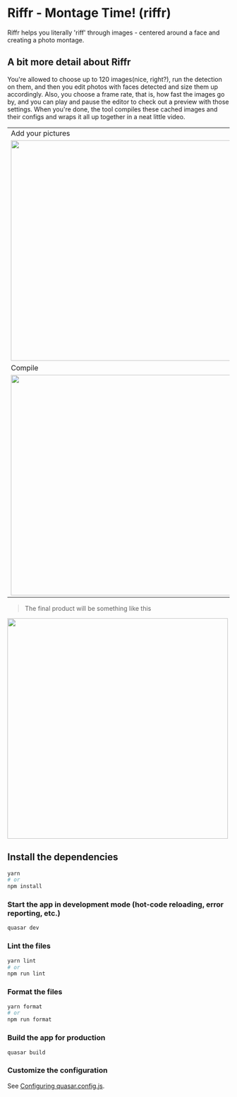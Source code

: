 # Riffr - Montage Time! (riffr)

Riffr helps you literally 'riff' through images - centered around a face and creating a photo montage. 

## A bit more detail about Riffr

You're allowed to choose up to 120 images(nice, right?), run the detection on them, and then you edit photos with faces detected and size them up accordingly. Also, you choose a frame rate, that is, how fast the images go by, and you can play and pause the editor to check out a preview with those settings. When you're done, the tool compiles these cached images and their configs and wraps it all up together in a neat little video. 

<table>
  <tr>
     <td>Add your pictures</td>
     <td>Select the right faces, frame rate, zoom</td>
  </tr>
  <tr>
    <td valign="top"><img src = "https://user-images.githubusercontent.com/84567489/202893519-a20faac7-9b2f-4913-8d6d-a6bda7cac3cf.png" width=500 /></td>
    <td valign="top"><img src = "https://user-images.githubusercontent.com/84567489/202893560-b765257c-8b85-48a5-9110-d0df31e6bcad.png" width=500 /></td>

  </tr>
  <tr>
     <td>Compile</td>
     <td>Voila! your montage</td>
  </tr>

  <tr>
    <td valign="top"><img src = "https://user-images.githubusercontent.com/84567489/202893566-460c9cd0-4f42-4c18-8a1a-eb907193ebdb.png" width=500 /></td>
    <td valign="top"><img src = "https://user-images.githubusercontent.com/84567489/202893572-2158d810-48b7-402d-a61c-857be6784dcc.png" width=500 /></td>
  </tr>
 </table>
 
 
 > The final product will be something like this
<img src = "https://user-images.githubusercontent.com/84567489/202893757-a2c5772f-e729-4b61-941c-52c9f40bc2fc.gif" width=500 />

## Install the dependencies
```bash
yarn
# or
npm install
```

### Start the app in development mode (hot-code reloading, error reporting, etc.)
```bash
quasar dev
```


### Lint the files
```bash
yarn lint
# or
npm run lint
```


### Format the files
```bash
yarn format
# or
npm run format
```



### Build the app for production
```bash
quasar build
```

### Customize the configuration
See [Configuring quasar.config.js](https://v2.quasar.dev/quasar-cli-vite/quasar-config-js).
